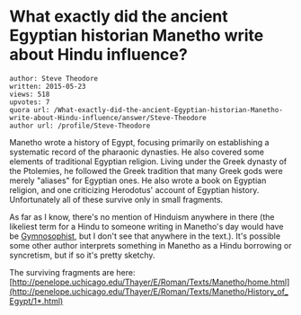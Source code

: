 # What exactly did the ancient Egyptian historian Manetho write about Hindu influence?

	author: Steve Theodore
	written: 2015-05-23
	views: 518
	upvotes: 7
	quora url: /What-exactly-did-the-ancient-Egyptian-historian-Manetho-write-about-Hindu-influence/answer/Steve-Theodore
	author url: /profile/Steve-Theodore


Manetho wrote a history of Egypt, focusing primarily on establishing a systematic record of the pharaonic dynasties. He also covered some elements of traditional Egyptian religion. Living under the Greek dynasty of the Ptolemies, he followed the Greek tradition that many Greek gods were merely "aliases" for Egyptian ones. He also wrote a book on Egyptian religion, and one criticizing Herodotus' account of Egyptian history. Unfortunately all of these survive only in small fragments.

As far as I know, there's no mention of Hinduism anywhere in there (the likeliest term for a Hindu to someone writing in Manetho's day would have be [Gymnosophist](http://en.wikipedia.org/wiki/Gymnosophists), but I don't see that anywhere in the text.). It's possible some other author interprets something in Manetho as a Hindu borrowing or syncretism, but if so it's pretty sketchy. 

The surviving fragments are here:
[http://penelope.uchicago.edu/Thayer/E/Roman/Texts/Manetho/home.html](http://penelope.uchicago.edu/Thayer/E/Roman/Texts/Manetho/History_of_Egypt/1*.html)

